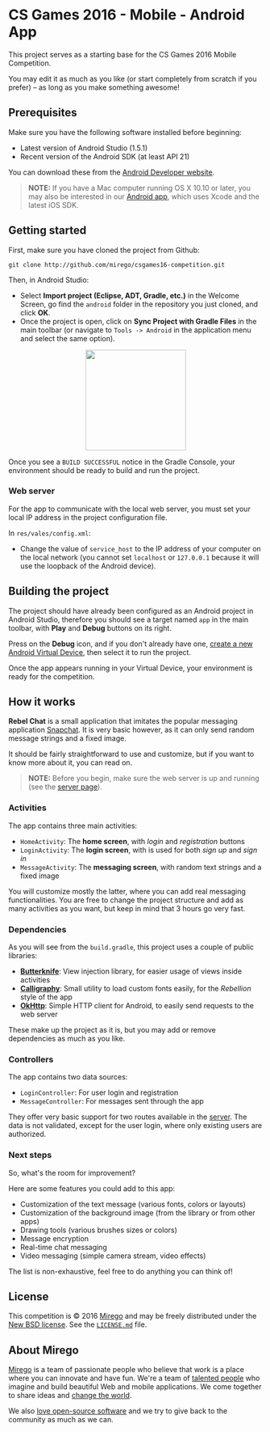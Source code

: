 # CS Games 2016 - Mobile - Android App

This project serves as a starting base for the CS Games 2016 Mobile Competition.

You may edit it as much as you like (or start completely from scratch if you prefer) – as long as you make something awesome!

## Prerequisites

Make sure you have the following software installed before beginning:

- Latest version of Android Studio (1.5.1)
- Recent version of the Android SDK (at least API 21)

You can download these from the [Android Developer website](http://developer.android.com/sdk/index.html).

> **NOTE:** If you have a Mac computer running OS X 10.10 or later, you may also be interested in our [Android app](https://github.com/mirego/csgames16-competition/tree/master/ios), which uses Xcode and the latest iOS SDK.

## Getting started

First, make sure you have cloned the project from Github:

```
git clone http://github.com/mirego/csgames16-competition.git
```

Then, in Android Studio: 

- Select **Import project (Eclipse, ADT, Gradle, etc.)** in the Welcome Screen, go find the `android` folder in the repository you just cloned, and click **OK**.
- Once the project is open, click on **Sync Project with Gradle Files** in the main toolbar (or navigate to `Tools -> Android` in the application menu and select the same option).

<p align="center"><img src="https://cloud.githubusercontent.com/assets/4378424/13450169/9f925920-e000-11e5-999a-464b9949ee9a.png" width="199"></p>

Once you see a `BUILD SUCCESSFUL` notice in the Gradle Console, your environment should be ready to build and run the project.

### Web server

For the app to communicate with the local web server, you must set your local IP address in the project configuration file.

In `res/vales/config.xml`:

- Change the value of `service_host` to the IP address of your computer on the local network (you cannot set `localhost` or `127.0.0.1` because it will use the loopback of the Android device).

## Building the project

The project should have already been configured as an Android project in Android Studio, therefore you should see a target named `app` in the main toolbar, with **Play** and **Debug** buttons on its right.

Press on the **Debug** icon, and if you don't already have one, [create a new Android Virtual Device](http://developer.android.com/tools/devices/managing-avds.html), then select it to run the project.

Once the app appears running in your Virtual Device, your environment is ready for the competition.

## How it works

**Rebel Chat** is a small application that imitates the popular messaging application [Snapchat](https://www.snapchat.com/). It is very basic however, as it can only send random message strings and a fixed image.

It should be fairly straightforward to use and customize, but if you want to know more about it, you can read on.

> **NOTE:** Before you begin, make sure the web server is up and running (see the [server page](https://github.com/mirego/csgames16-competition/tree/master/server)).

### Activities

The app contains three main activities:

- `HomeActivity`: The **home screen**, with *login* and *registration* buttons
- `LoginActivity`: The **login screen**, with is used for both *sign up* and *sign in*
- `MessageActivity`: The **messaging screen**, with random text strings and a fixed image

You will customize mostly the latter, where you can add real messaging functionalities. You are free to change the project structure and add as many activities as you want, but keep in mind that 3 hours go very fast.

### Dependencies

As you will see from the `build.gradle`, this project uses a couple of public libraries:

- **[Butterknife](http://jakewharton.github.io/butterknife/)**: View injection library, for easier usage of views inside activities
- **[Calligraphy](https://github.com/chrisjenx/Calligraphy)**: Small utility to load custom fonts easily, for the _Rebellion_ style of the app
- **[OkHttp](https://github.com/square/okhttp)**: Simple HTTP client for Android, to easily send requests to the web server

These make up the project as it is, but you may add or remove dependencies as much as you like.

### Controllers

The app contains two data sources:

- `LoginController`: For user login and registration
- `MessageController`: For messages sent through the app

They offer very basic support for two routes available in the [server](https://github.com/mirego/csgames16-competition/tree/master/server). The data is not validated, except for the user login, where only existing users are authorized.

### Next steps

So, what's the room for improvement?

Here are some features you could add to this app:

- Customization of the text message (various fonts, colors or layouts)
- Customization of the background image (from the library or from other apps)
- Drawing tools (various brushes sizes or colors)
- Message encryption
- Real-time chat messaging
- Video messaging (simple camera stream, video effects)

The list is non-exhaustive, feel free to do anything you can think of!

## License

This competition is © 2016 [Mirego](http://www.mirego.com) and may be freely
distributed under the [New BSD license](http://opensource.org/licenses/BSD-3-Clause).
See the [`LICENSE.md`](https://github.com/mirego/csgames16-competition/blob/master/LICENSE.md) file.

## About Mirego

[Mirego](http://mirego.com) is a team of passionate people who believe that work is a place where you can innovate and have fun. We're a team of [talented people](http://life.mirego.com) who imagine and build beautiful Web and mobile applications. We come together to share ideas and [change the world](http://mirego.org).

We also [love open-source software](http://open.mirego.com) and we try to give back to the community as much as we can.
